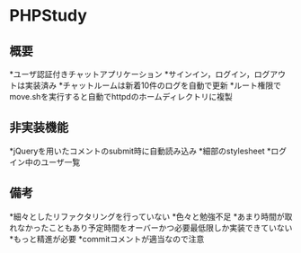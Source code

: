 # PHPStudy

## 概要
*ユーザ認証付きチャットアプリケーション
*サインイン，ログイン，ログアウトは実装済み
*チャットルームは新着10件のログを自動で更新
*ルート権限でmove.shを実行すると自動でhttpdのホームディレクトリに複製

## 非実装機能
*jQueryを用いたコメントのsubmit時に自動読み込み
*細部のstylesheet
*ログイン中のユーザ一覧

## 備考
*細々としたリファクタリングを行っていない
*色々と勉強不足
*あまり時間が取れなかったこともあり予定時間をオーバーかつ必要最低限しか実装できていない
*もっと精進が必要
*commitコメントが適当なので注意